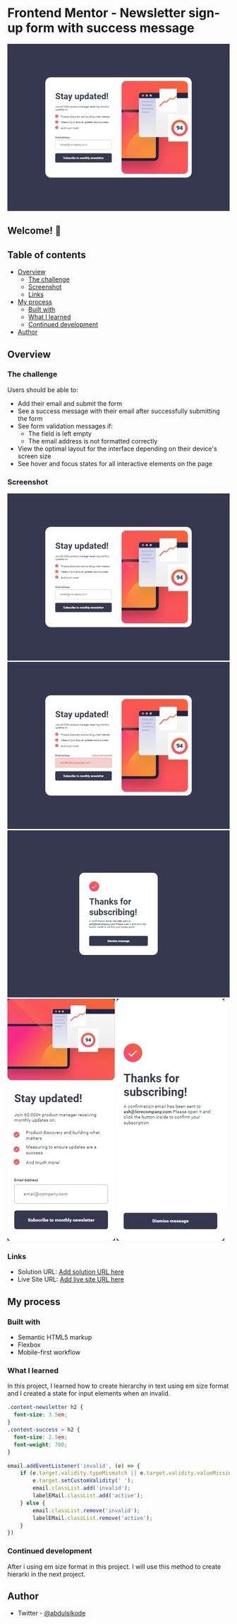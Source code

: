 # Frontend Mentor - Newsletter sign-up form with success message

![Design preview for the Newsletter sign-up form with success message coding challenge](./screenshot/desktop-design.png)

## Welcome! 👋

## Table of contents

- [Overview](#overview)
  - [The challenge](#the-challenge)
  - [Screenshot](#screenshot)
  - [Links](#links)
- [My process](#my-process)
  - [Built with](#built-with)
  - [What I learned](#what-i-learned)
  - [Continued development](#continued-development)
- [Author](#author)

## Overview

### The challenge

Users should be able to:

- Add their email and submit the form
- See a success message with their email after successfully submitting the form
- See form validation messages if:
  - The field is left empty
  - The email address is not formatted correctly
- View the optimal layout for the interface depending on their device's screen size
- See hover and focus states for all interactive elements on the page

### Screenshot

![](./screenshot/desktop-design.png)
![](./screenshot/desktop-error.png)
![](./screenshot/desktop-success.png)
![](./screenshot/mobile-design.png) ![](./screenshot/mobile-success.png)

### Links

- Solution URL: [Add solution URL here](https://your-solution-url.com)
- Live Site URL: [Add live site URL here](https://your-live-site-url.com)

## My process

### Built with

- Semantic HTML5 markup
- Flexbox
- Mobile-first workflow

### What I learned

In this project, I learned how to create hierarchy in text using em size format and I created a state for input elements when an invalid.

```css
.content-newsletter h2 {
  font-size: 3.5em;
}
.content-success > h2 {
  font-size: 2.5em;
  font-weight: 700;
}
```

```js
email.addEventListener('invalid', (e) => {
    if (e.target.validity.typeMismatch || e.target.validity.valueMissing) {
        e.target.setCustomValidity(' ');
        email.classList.add('invalid');
        labelEMail.classList.add('active');
    } else {
        email.classList.remove('invalid');
        labelEMail.classList.remove('active');
    }
})
```

### Continued development

After i using em size format in this project. I will use this method to create hierarki in the next project.

## Author

- Twitter - [@abdulsikode](https://www.twitter.com/abdulsikode)
